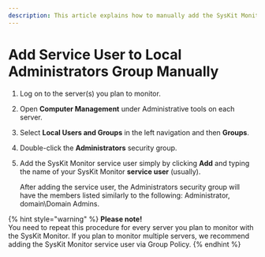 ```yaml
---
description: This article explains how to manually add the SysKit Monitor service user to the Local Administrators security group.
---
```


# Add Service User to Local Administrators Group Manually

1. Log on to the server\(s\) you plan to monitor.
2. Open **Computer Management** under Administrative tools on each server.
3. Select **Local Users and Groups** in the left navigation and then **Groups**.
4. Double-click the **Administrators** security group.
5. Add the SysKit Monitor service user simply by clicking **Add** and typing the name of your SysKit Monitor **service user** \(usually\).

   After adding the service user, the Administrators security group will have the members listed similarly to the following: Administrator, domain\Domain Admins.

{% hint style="warning" %}
**Please note!**  
You need to repeat this procedure for every server you plan to monitor with the SysKit Monitor. If you plan to monitor multiple servers, we recommend adding the SysKit Monitor service user via Group Policy.
{% endhint %}

